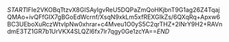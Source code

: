 $START$lFIe2VKOBqTtzvX8GISAyIgvReU5DQPaZmQoHKjbnT9G1ag26Z4TqajQMAo+ivQFfGIX7gBGoEdWcrnf/XsqN9xkLm5xfREXGIkZs/6QXqRq+Apxw6BC3UEboXuRczWtvlpNw0xhrar+c4Mveu1O0yS5C2qrTHZ+2INrY9H2+RAVndmE3TZ1GR7b1UrVKX4SLQZl6fx7lr7qgy0Ge1zcYA==$END$